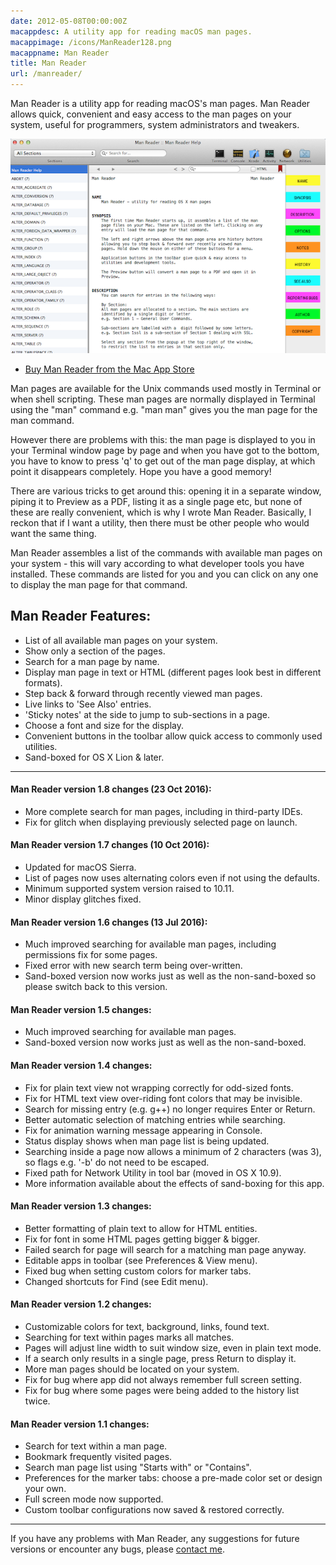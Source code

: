 ```yaml
---
date: 2012-05-08T00:00:00Z
macappdesc: A utility app for reading macOS man pages.
macappimage: /icons/ManReader128.png
macappname: Man Reader
title: Man Reader
url: /manreader/
---
```


Man Reader is a utility app for reading macOS's man pages. Man Reader allows
quick, convenient and easy access to the man pages on your system, useful for
programmers, system administrators and tweakers.

[![MR][1]][2]

* [Buy Man Reader from the Mac App Store][3]

Man pages are available for the Unix commands used mostly in Terminal or when
shell scripting. These man pages are normally displayed in Terminal using the
"man" command e.g. "man man" gives you the man page for the man command.

However there are problems with this: the man page is displayed to you in your
Terminal window page by page and when you have got to the bottom, you have to
know to press 'q' to get out of the man page display, at which point it
disappears completely. Hope you have a good memory!

There are various tricks to get around this: opening it in a separate window,
piping it to Preview as a PDF, listing it as a single page etc, but none of
these are really convenient, which is why I wrote Man Reader. Basically, I
reckon that if I want a utility, then there must be other people who would want
the same thing.

Man Reader assembles a list of the commands with available man pages on your
system - this will vary according to what developer tools you have installed.
These commands are listed for you and you can click on any one to display the
man page for that command.

## Man Reader Features:

* List of all available man pages on your system.
* Show only a section of the pages.
* Search for a man page by name.
* Display man page in text or HTML (different pages look best in different
  formats).
* Step back & forward through recently viewed man pages.
* Live links to 'See Also' entries.
* 'Sticky notes' at the side to jump to sub-sections in a page.
* Choose a font and size for the display.
* Convenient buttons in the toolbar allow quick access to commonly used
  utilities.
* Sand-boxed for OS X Lion & later.

---

#### Man Reader version 1.8 changes (23 Oct 2016):

* More complete search for man pages, including in third-party IDEs.
* Fix for glitch when displaying previously selected page on launch.

#### Man Reader version 1.7 changes (10 Oct 2016):

* Updated for macOS Sierra.
* List of pages now uses alternating colors even if not using the defaults.
* Minimum supported system version raised to 10.11.
* Minor display glitches fixed.

#### Man Reader version 1.6 changes (13 Jul 2016):

* Much improved searching for available man pages, including permissions fix for
  some pages.
* Fixed error with new search term being over-written.
* Sand-boxed version now works just as well as the non-sand-boxed so please
  switch back to this version.

#### Man Reader version 1.5 changes:

* Much improved searching for available man pages.
* Sand-boxed version now works just as well as the non-sand-boxed.

#### Man Reader version 1.4 changes:

* Fix for plain text view not wrapping correctly for odd-sized fonts.
* Fix for HTML text view over-riding font colors that may be invisible.
* Search for missing entry (e.g. g++) no longer requires Enter or Return.
* Better automatic selection of matching entries while searching.
* Fix for animation warning message appearing in Console.
* Status display shows when man page list is being updated.
* Searching inside a page now allows a minimum of 2 characters (was 3), so flags
  e.g. '-b' do not need to be escaped.
* Fixed path for Network Utility in tool bar (moved in OS X 10.9).
* More information available about the effects of sand-boxing for this app.

#### Man Reader version 1.3 changes:

* Better formatting of plain text to allow for HTML entities.
* Fix for font in some HTML pages getting bigger & bigger.
* Failed search for page will search for a matching man page anyway.
* Editable apps in toolbar (see Preferences & View menu).
* Fixed bug when setting custom colors for marker tabs.
* Changed shortcuts for Find (see Edit menu).

#### Man Reader version 1.2 changes:

* Customizable colors for text, background, links, found text.
* Searching for text within pages marks all matches.
* Pages will adjust line width to suit window size, even in plain text mode.
* If a search only results in a single page, press Return to display it.
* More man pages should be located on your system.
* Fix for bug where app did not always remember full screen setting.
* Fix for bug where some pages were being added to the history list twice.

#### Man Reader version 1.1 changes:

* Search for text within a man page.
* Bookmark frequently visited pages.
* Search man page list using "Starts with" or "Contains".
* Preferences for the marker tabs: choose a pre-made color set or design your
  own.
* Full screen mode now supported.
* Custom toolbar configurations now saved & restored correctly.

---

If you have any problems with Man Reader, any suggestions for future versions or
encounter any bugs, please [contact me][8].

[1]: /images/MR_Start_small.png "Man Reader"
[2]: /images/MR_Start.png
[3]: http://itunes.apple.com/app/man-reader/id522583774?mt=12
[4]: /manreader-paddle/ManReader.zip
[5]: https://pay.paddle.com/checkout/490552
[6]: /manreader-sandbox/
[7]: /man-reader-no-sb/
[8]: mailto:sarah@troz.net?subject=Man%20Reader

